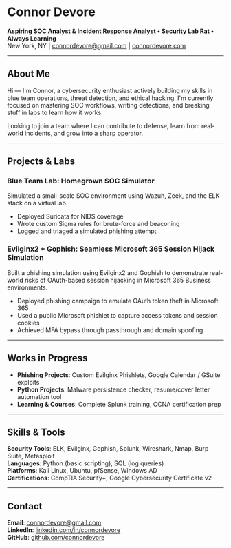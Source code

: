 # Connor Devore  
**Aspiring SOC Analyst & Incident Response Analyst • Security Lab Rat • Always Learning**  
New York, NY | connordevore@gmail.com | [connordevore.com](https://connordevore.com)

---

## About Me

Hi — I'm Connor, a cybersecurity enthusiast actively building my skills in blue team operations, threat detection, and ethical hacking. I'm currently focused on mastering SOC workflows, writing detections, and breaking stuff in labs to learn how it works.

Looking to join a team where I can contribute to defense, learn from real-world incidents, and grow into a sharp operator.

---

## Projects & Labs

### Blue Team Lab: Homegrown SOC Simulator  
Simulated a small-scale SOC environment using Wazuh, Zeek, and the ELK stack on a virtual lab.  
- Deployed Suricata for NIDS coverage  
- Wrote custom Sigma rules for brute-force and beaconing  
- Logged and triaged a simulated phishing attempt  

### Evilginx2 + Gophish: Seamless Microsoft 365 Session Hijack Simulation  
Built a phishing simulation using Evilginx2 and Gophish to demonstrate real-world risks of OAuth-based session hijacking in Microsoft 365 Business environments.  
- Deployed phishing campaign to emulate OAuth token theft in Microsoft 365  
- Used a public Microsoft phishlet to capture access tokens and session cookies  
- Achieved MFA bypass through passthrough and domain spoofing  

---

## Works in Progress

- **Phishing Projects**: Custom Evilginx Phishlets, Google Calendar / GSuite exploits  
- **Python Projects**: Malware persistence checker, resume/cover letter automation tool  
- **Learning & Courses**: Complete Splunk training, CCNA certification prep  

---

## Skills & Tools

**Security Tools**: ELK, Evilginx, Gophish, Splunk, Wireshark, Nmap, Burp Suite, Metasploit  
**Languages**: Python (basic scripting), SQL (log queries)  
**Platforms**: Kali Linux, Ubuntu, pfSense, Windows AD  
**Certifications**: CompTIA Security+, Google Cybersecurity Certificate v2  

---

## Contact

**Email**: connordevore@gmail.com  
**LinkedIn**: [linkedin.com/in/connordevore](https://linkedin.com/in/connordevore)  
**GitHub**: [github.com/connordevore](https://github.com/connordevore)
